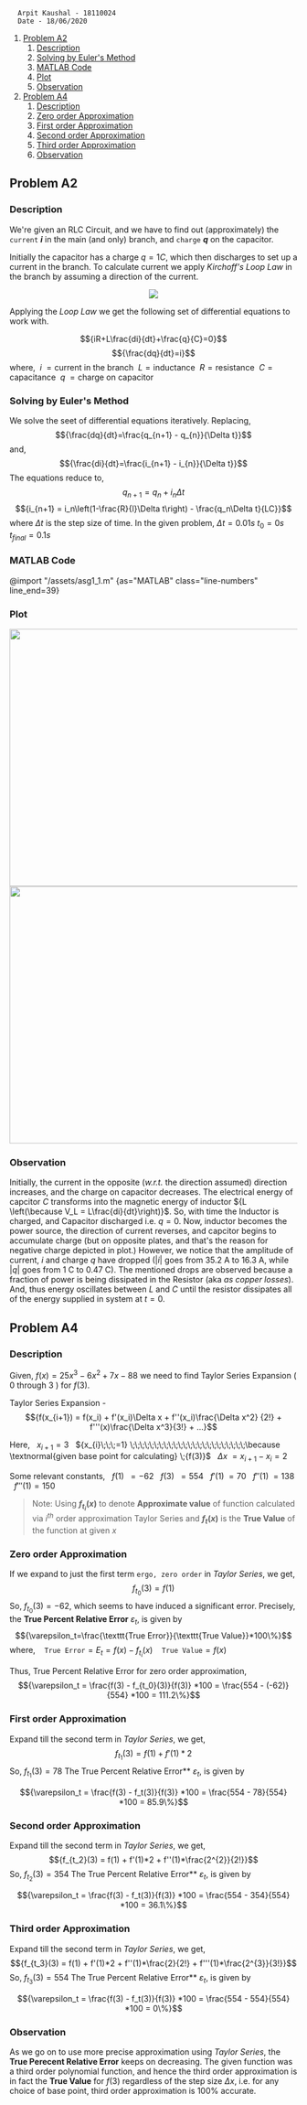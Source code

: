       Arpit Kaushal - 18110024
      Date - 18/06/2020    

1. [Problem A2](#problem-a2)
   1. [Description](#description)
   2. [Solving by Euler's Method](#solving-by-eulers-method)
   3. [MATLAB Code](#matlab-code)
   4. [Plot](#plot)
   5. [Observation](#observation)
2. [Problem A4](#problem-a4)
   1. [Description](#description-1)
   2. [Zero order Approximation](#zero-order-approximation)
   3. [First order Approximation](#first-order-approximation)
   4. [Second order Approximation](#second-order-approximation)
   5. [Third order Approximation](#third-order-approximation)
   6. [Observation](#observation-1)


## Problem A2

### Description
We're given an RLC Circuit, and we have to find out (approximately) the `current` **${i}$** in the main (and only) branch, and `charge` **${q}$** on the capacitor.  

Initially the capacitor has a charge ${q = 1C}$, which then discharges to set up a current in the branch. To calculate current we apply  *Kirchoff's Loop Law* in the branch by assuming a direction of the current.

<div align="center">
<img src="/assets/asg1_1-0.JPG">
</div>


Applying the *Loop Law* we get the following set of differential equations to work with. 

$${iR+L\frac{di}{dt}+\frac{q}{C}=0}$$ $${\frac{dq}{dt}=i}$$ 
where, 
&nbsp;${i \;= \text{current in the branch}}$
&nbsp;${L = \text{inductance}}$
&nbsp;${R = \text{resistance}}$
&nbsp;${C = \text{capacitance}}$
&nbsp;${q \;= \text{charge on capacitor}}$

### Solving by Euler's Method
We solve the seet of differential equations iteratively. Replacing, $${\frac{dq}{dt}=\frac{q_{n+1} - q_{n}}{\Delta t}}$$ and, $${\frac{di}{dt}=\frac{i_{n+1} - i_{n}}{\Delta t}}$$ The equations reduce to,
$${q_{n+1} = q_n + i_n\Delta t}$$ $${i_{n+1} = i_n\left(1-\frac{R}{l}\Delta t\right) - \frac{q_n\Delta t}{LC}}$$ where ${\Delta t}$ is the step size of time. In the given problem, 
${\Delta t = 0.01s}$ 
${t_0 = 0s}$
${t_{final} = 0.1s}$ 

<!-- <br>
<br>
<br>
<br>
<br>
<br>
</br> -->

### MATLAB Code
@import "/assets/asg1_1.m" {as="MATLAB" class="line-numbers" line_end=39}

<!-- <br>
<br>
<br>
<br>
<br>
<br>
<br>
<br>
<br>
<br>
</br> -->

### Plot
<div align="center">
<img src="/assets/asg1_1-1.jpg" width="600px" height="450px">
<img src="/assets/asg1_1-2.jpg" width="600px" height="450px">
</div>

### Observation
Initially, the current in the opposite (*w.r.t.* the direction assumed) direction increases, and the charge on capacitor decreases. The electrical energy of capcitor ${C}$ transforms into the magnetic energy of inductor ${L \left(\because V_L = L\frac{di}{dt}\right)}$. So, with time the Inductor is charged, and Capacitor discharged i.e. ${q = 0}$. Now, inductor becomes the power source, the direction of current reverses, and capcitor begins to accumulate charge (but on opposite plates, and that's the reason for negative charge depicted in plot.) However, we notice that the amplitude of current, ${i}$ and charge ${q}$ have dropped (${|i|}$ goes from 35.2 A to 16.3 A, while ${|q|}$ goes from 1 C to 0.47 C). The mentioned drops are observed because a fraction of power is being dissipated in the Resistor (aka *as copper losses*). And, thus energy oscillates between ${L}$ and ${C}$ until the resistor dissipates all of the energy supplied in system at ${t=0}$. 

## Problem A4

### Description
Given, ${f(x) = 25x^{3} -6x^{2} +7x - 88}$ we need to find  Taylor Series Expansion ( ${0}$ through ${3}$ ) for ${f(3)}$. 

Taylor Series Expansion - 
$${f(x_{i+1}) = f(x_i) + f'(x_i)\Delta x + f''(x_i)\frac{\Delta x^2} {2!} + f'''(x)\frac{\Delta x^3}{3!} + ...}$$

Here, 
&nbsp;&nbsp;${x_{i+1}=3}$
&nbsp;&nbsp;${x_{i}\;\;\;=1} \;\;\;\;\;\;\;\;\;\;\;\;\;\;\;\;\;\;\;\;\;\;\;\;\because \textnormal{given base point for calculating} \;{f(3)}$ 
&nbsp;&nbsp;${\Delta x \;= x_{i+1} - x_{i} = 2}$

Some relevant constants, 
&nbsp;&nbsp;${f(1) \;\;= -62}$
&nbsp;&nbsp;${f(3) \;\;= 554}$
&nbsp;&nbsp;${f'(1) \;= 70}$
&nbsp;&nbsp;${f''(1) \;= 138}$
&nbsp;&nbsp;${f'''(1) = 150}$

>Note: Using **${f_{t_i}(x)}$** to denote **Approximate value** of function calculated via ${i^{th}}$ order approximation Taylor Series and **${f_t(x)}$** is the **True Value** of the function at given ${x}$
### Zero order Approximation
If we expand to just the first term `ergo, zero order` in *Taylor Series*, we get, $${f_{t_0}(3) = f(1)}$$ So, ${f_{t_0}(3) = -62}$, which seems to have induced a significant error. 
Precisely, the **True Percent Relative Error** ${\varepsilon_t}$, is given by
$${\varepsilon_t=\frac{\texttt{True Error}}{\texttt{True Value}}*100\%}$$
where, 
&nbsp;&nbsp; ${\texttt{True Error}=E_t= f(x)-f_{t_i}(x) }$
&nbsp;&nbsp; ${\texttt{True Value} = f(x) }$

Thus, True Percent Relative Error for zero order approximation, 
$${\varepsilon_t = \frac{f(3) - f_{t_0}(3)}{f(3)} *100 = \frac{554 - (-62)}{554} *100 = 111.2\%}$$

### First order Approximation
Expand till the second term in *Taylor Series*, we get, 
$${f_{t_1}(3) = f(1) + f'(1)*2}$$ So, ${f_{t_1}(3) = 78}$
The True Percent Relative Error** ${\varepsilon_t}$, is given by

$${\varepsilon_t = \frac{f(3) - f_t(3)}{f(3)} *100 = \frac{554 - 78}{554} *100 = 85.9\%}$$

### Second order Approximation
Expand till the second term in *Taylor Series*, we get, 
$${f_{t_2}(3) = f(1) + f'(1)*2 + f''(1)*\frac{2^{2}}{2!}}$$ So, ${f_{t_2}(3) = 354}$
The True Percent Relative Error** ${\varepsilon_t}$, is given by

$${\varepsilon_t = \frac{f(3) - f_t(3)}{f(3)} *100 = \frac{554 - 354}{554} *100 = 36.1\%}$$

### Third order Approximation
Expand till the second term in *Taylor Series*, we get, 
$${f_{t_3}(3) = f(1) + f'(1)*2 + f''(1)*\frac{2}{2!} + f'''(1)*\frac{2^{3}}{3!}}$$ So, ${f_{t_3}(3) = 554}$
The True Percent Relative Error** ${\varepsilon_t}$, is given by

$${\varepsilon_t = \frac{f(3) - f_t(3)}{f(3)} *100 = \frac{554 - 554}{554} *100 = 0\%}$$

### Observation
As we go on to use more precise approximation using *Taylor Series*, the **True Perecent Relative Error** keeps on decreasing. The given function was a third order polynomial function, and hence the third order approximation is in fact the **True Value** for ${f(3)}$ regardless of the step size ${\Delta x}$, i.e. for any choice of base point, third order approximation is ${100\%}$ accurate.  




